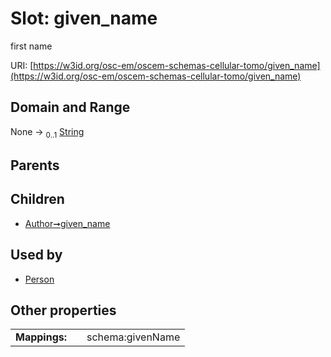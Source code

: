 
# Slot: given_name

first name

URI: [https://w3id.org/osc-em/oscem-schemas-cellular-tomo/given_name](https://w3id.org/osc-em/oscem-schemas-cellular-tomo/given_name)


## Domain and Range

None &#8594;  <sub>0..1</sub> [String](types/String.md)

## Parents


## Children

 *  [Author➞given_name](Author_given_name.md)

## Used by

 * [Person](Person.md)

## Other properties

|  |  |  |
| --- | --- | --- |
| **Mappings:** | | schema:givenName |